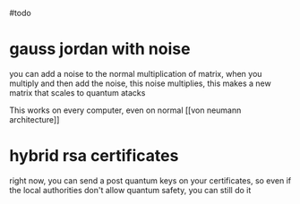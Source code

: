 #todo 
# gauss jordan with noise

you can add a noise to the normal multiplication of matrix, when you multiply and then add the noise, this noise multiplies, this makes a new matrix that scales to quantum atacks

This works on every computer, even on normal [[von neumann architecture]]


# hybrid rsa certificates

right now, you can send a post quantum keys on your certificates, so even if the local authorities don't allow quantum safety, you can still do it

